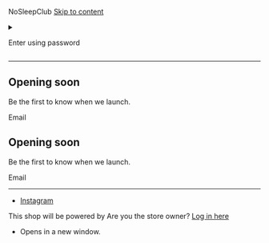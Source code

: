 NoSleepClub [Skip to content](https://nosleepclub.eu/password#MainContent)

<details class="password-modal modal"> <summary class="modal__toggle" aria-haspopup="dialog">

 Enter using password

</summary>

 Enter store using password:
----------

Your password

 Enter Are you the store owner? [Log in here](https://nosleepclub.eu/admin)

</details>

---

 Opening soon
----------

Be the first to know when we launch.

 Email

 Opening soon
----------

Be the first to know when we launch.

 Email

---

* [Instagram](https://www.instagram.com/nosleepclub.eu/profilecard/?igsh=NTlmY21rNzAxd3A5)

This shop will be powered by [](https://www.shopify.com/) Are you the store owner? [Log in here](https://nosleepclub.eu/admin)

* Opens in a new window.
